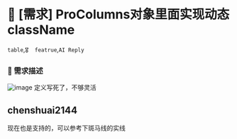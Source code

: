 # 👑 [需求] ProColumns对象里面实现动态className

`table`,`🎖️  featrue`,`AI Reply`

### 🥰 需求描述

![image](https://user-images.githubusercontent.com/21193805/137881271-43515218-c275-4c0a-bd2f-f3b103dd70b4.png)
定义写死了，不够灵活

## chenshuai2144

现在也是支持的，可以参考下斑马线的实线
